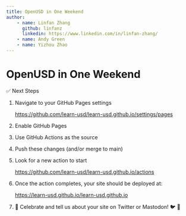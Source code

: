 ```yaml
---
title: OpenUSD in One Weekend
author: 
    - name: Linfan Zhang
      github: linfanz
      linkedin: https://www.linkedin.com/in/linfan-zhang/
    - name: Andy Green
    - name: Yizhou Zhao
---
```


# OpenUSD in One Weekend


✅ Next Steps

1. Navigate to your GitHub Pages settings

    https://github.com/learn-usd/learn-usd.github.io/settings/pages

2. Enable GitHub Pages
3. Use GitHub Actions as the source
4. Push these changes (and/or merge to main)
5. Look for a new action to start

    https://github.com/learn-usd/learn-usd.github.io/actions

6. Once the action completes, your site should be deployed at:

    https://learn-usd.github.io/learn-usd.github.io

7. 🎉 Celebrate and tell us about your site on Twitter or Mastodon! 🐦 🐘